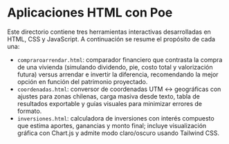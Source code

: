 # Aplicaciones HTML con Poe

Este directorio contiene tres herramientas interactivas desarrolladas en HTML, CSS y JavaScript. A continuación se resume el propósito de cada una:

- `compraroarrendar.html`: comparador financiero que contrasta la compra de una vivienda (simulando dividendo, pie, costo total y valorización futura) versus arrendar e invertir la diferencia, recomendando la mejor opción en función del patrimonio proyectado.
- `coordenadas.html`: conversor de coordenadas UTM ↔ geográficas con ajustes para zonas chilenas, carga masiva desde texto, tabla de resultados exportable y guías visuales para minimizar errores de formato.
- `inversiones.html`: calculadora de inversiones con interés compuesto que estima aportes, ganancias y monto final; incluye visualización gráfica con Chart.js y admite modo claro/oscuro usando Tailwind CSS.
